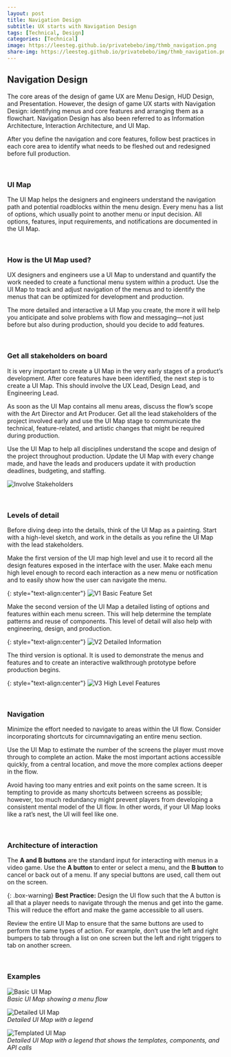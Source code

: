 ```yaml
---
layout: post
title: Navigation Design
subtitle: UX starts with Navigation Design
tags: [Technical, Design]
categories: [Technical]
image: https://leesteg.github.io/privatebebo/img/thmb_navigation.png
share-img: https://leesteg.github.io/privatebebo/img/thmb_navigation.png
---
```


## Navigation Design
The core areas of the design of game UX are Menu Design, HUD Design, and Presentation. However, the design of game UX starts with Navigation Design: identifying menus and core features and arranging them as a flowchart. Navigation Design has also been referred to as Information Architecture, Interaction Architecture, and UI Map.

After you define the navigation and core features, follow best practices in each core area to identify what needs to be fleshed out and redesigned before full production.

<br>

### UI Map
The UI Map helps the designers and engineers understand the navigation path and potential roadblocks within the menu design. Every menu has a list of options, which usually point to another menu or input decision. All options, features, input requirements, and notifications are documented in the UI Map.

<br>

### How is the UI Map used?
UX designers and engineers use a UI Map to understand and quantify the work needed to create a functional menu system within a product. Use the UI Map to track and adjust navigation of the menus and to identify the menus that can be optimized for development and production.

The more detailed and interactive a UI Map you create, the more it will help you anticipate and solve problems with flow and messaging—not just before but also during production, should you decide to add features. 

<br>

### Get all stakeholders on board
It is very important to create a UI Map in the very early stages of a product’s development. After core features have been identified, the next step is to create a UI Map. This should involve the UX Lead, Design Lead, and Engineering Lead.

As soon as the UI Map contains all menu areas, discuss the flow’s scope with the Art Director and Art Producer. Get all the lead stakeholders of the project involved early and use the UI Map stage to communicate the technical, feature-related, and artistic changes that might be required during production.

Use the UI Map to help all disciplines understand the scope and design of the project throughout production. Update the UI Map with every change made, and have the leads and producers update it with production deadlines, budgeting, and staffing.

![Involve Stakeholders](/img/NavDesignGroup.png)

<br>

### Levels of detail
Before diving deep into the details, think of the UI Map as a painting. Start with a high-level sketch, and work in the details as you refine the UI Map with the lead stakeholders.

Make the first version of the UI map high level and use it to record all the design features exposed in the interface with the user. Make each menu high level enough to record each interaction as a new menu or notification and to easily show how the user can navigate the menu.

{: style="text-align:center"}
![V1 Basic Feature Set](/img/NavDesignV1.png)

Make the second version of the UI Map a detailed listing of options and features within each menu screen. This will help determine the template patterns and reuse of components. This level of detail will also help with engineering, design, and production.


{: style="text-align:center"}
![V2 Detailed Information](/img/NavDesignV2.png)

The third version is optional. It is used to demonstrate the menus and features and to create an interactive walkthrough prototype before production begins.


{: style="text-align:center"}
![V3 High Level Features](/img/NavDesignV3.png)

<br>

### Navigation
Minimize the effort needed to navigate to areas within the UI flow. Consider incorporating shortcuts for circumnavigating an entire menu section.

Use the UI Map to estimate the number of the screens the player must move through to complete an action. Make the most important actions accessible quickly, from a central location, and move the more complex actions deeper in the flow. 

Avoid having too many entries and exit points on the same screen. It is tempting to provide as many shortcuts between screens as possible; however, too much redundancy might prevent players from developing a consistent mental model of the UI flow. In other words, if your UI Map looks like a rat’s nest, the UI will feel like one.

<br>

### Architecture of interaction 
The **A and B buttons** are the standard input for interacting with menus in a video game. Use the **A button** to enter or select a menu, and the **B button** to cancel or back out of a menu. If any special buttons are used, call them out on the screen.

{: .box-warning}
**Best Practice:** Design the UI flow such that the A button is all that a player needs to navigate through the menus and get into the game. This will reduce the effort and make the game accessible to all users.

Review the entire UI Map to ensure that the same buttons are used to perform the same types of action. For example, don’t use the left and right bumpers to tab through a list on one screen but the left and right triggers to tab on another screen.

<br>

### Examples
![Basic UI Map](/img/NavDesignExample01.jpg)  
_Basic UI Map showing a menu flow_

![Detailed UI Map](/img/NavDesignExample02.jpg)  
_Detailed UI Map with a legend_

![Templated UI Map](/img/NavDesignExample03.jpg)  
_Detailed UI Map with a legend that shows the templates, components, and API calls_

